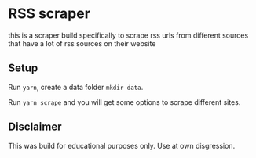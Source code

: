 # RSS scraper
this is a scraper build specifically to scrape rss urls from different sources that have a lot of rss sources on their website

## Setup 
Run `yarn`, create a data folder `mkdir data`.

Run `yarn scrape` and you will get some options to scrape different sites.

## Disclaimer
This was build for educational purposes only. Use at own disgression.

